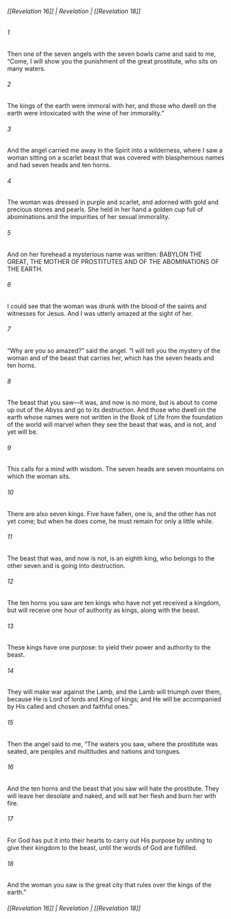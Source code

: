 ###### [[Revelation 16]] | Revelation | [[Revelation 18]]

###### 1
Then one of the seven angels with the seven bowls came and said to me, “Come, I will show you the punishment of the great prostitute, who sits on many waters.
###### 2
The kings of the earth were immoral with her, and those who dwell on the earth were intoxicated with the wine of her immorality.”
###### 3
And the angel carried me away in the Spirit into a wilderness, where I saw a woman sitting on a scarlet beast that was covered with blasphemous names and had seven heads and ten horns.
###### 4
The woman was dressed in purple and scarlet, and adorned with gold and precious stones and pearls. She held in her hand a golden cup full of abominations and the impurities of her sexual immorality.
###### 5
And on her forehead a mysterious name was written: BABYLON THE GREAT, THE MOTHER OF PROSTITUTES AND OF THE ABOMINATIONS OF THE EARTH.
###### 6
I could see that the woman was drunk with the blood of the saints and witnesses for Jesus. And I was utterly amazed at the sight of her.
###### 7
“Why are you so amazed?” said the angel. “I will tell you the mystery of the woman and of the beast that carries her, which has the seven heads and ten horns.
###### 8
The beast that you saw—it was, and now is no more, but is about to come up out of the Abyss and go to its destruction. And those who dwell on the earth whose names were not written in the Book of Life from the foundation of the world will marvel when they see the beast that was, and is not, and yet will be.
###### 9
This calls for a mind with wisdom. The seven heads are seven mountains on which the woman sits.
###### 10
There are also seven kings. Five have fallen, one is, and the other has not yet come; but when he does come, he must remain for only a little while.
###### 11
The beast that was, and now is not, is an eighth king, who belongs to the other seven and is going into destruction.
###### 12
The ten horns you saw are ten kings who have not yet received a kingdom, but will receive one hour of authority as kings, along with the beast.
###### 13
These kings have one purpose: to yield their power and authority to the beast.
###### 14
They will make war against the Lamb, and the Lamb will triumph over them, because He is Lord of lords and King of kings; and He will be accompanied by His called and chosen and faithful ones.”
###### 15
Then the angel said to me, “The waters you saw, where the prostitute was seated, are peoples and multitudes and nations and tongues.
###### 16
And the ten horns and the beast that you saw will hate the prostitute. They will leave her desolate and naked, and will eat her flesh and burn her with fire.
###### 17
For God has put it into their hearts to carry out His purpose by uniting to give their kingdom to the beast, until the words of God are fulfilled.
###### 18
And the woman you saw is the great city that rules over the kings of the earth.”

###### [[Revelation 16]] | Revelation | [[Revelation 18]]
